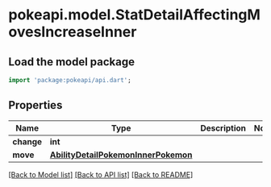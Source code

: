 # pokeapi.model.StatDetailAffectingMovesIncreaseInner

## Load the model package
```dart
import 'package:pokeapi/api.dart';
```

## Properties
Name | Type | Description | Notes
------------ | ------------- | ------------- | -------------
**change** | **int** |  | 
**move** | [**AbilityDetailPokemonInnerPokemon**](AbilityDetailPokemonInnerPokemon.md) |  | 

[[Back to Model list]](../README.md#documentation-for-models) [[Back to API list]](../README.md#documentation-for-api-endpoints) [[Back to README]](../README.md)


